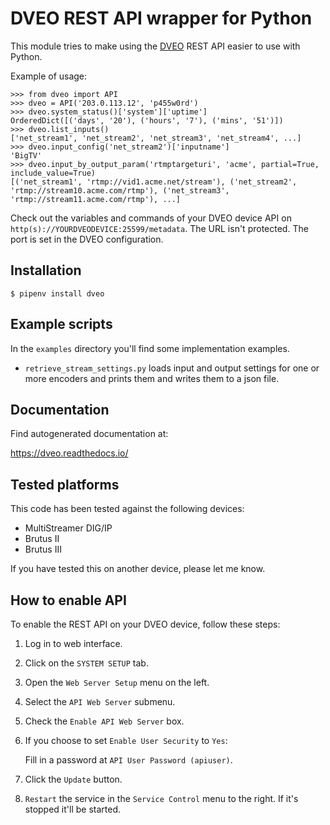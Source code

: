 DVEO REST API wrapper for Python
================================

This module tries to make using the [DVEO][dveo] REST API easier to use with Python.

Example of usage:

```{.sourceCode .python}
>>> from dveo import API
>>> dveo = API('203.0.113.12', 'p455w0rd')
>>> dveo.system_status()['system']['uptime']
OrderedDict([('days', '20'), ('hours', '7'), ('mins', '51')])
>>> dveo.list_inputs()
['net_stream1', 'net_stream2', 'net_stream3', 'net_stream4', ...]
>>> dveo.input_config('net_stream2')['inputname']
'BigTV'
>>> dveo.input_by_output_param('rtmptargeturi', 'acme', partial=True, include_value=True)
[('net_stream1', 'rtmp://vid1.acme.net/stream'), ('net_stream2', 'rtmp://stream10.acme.com/rtmp'), ('net_stream3', 'rtmp://stream11.acme.com/rtmp'), ...]
```

Check out the variables and commands of your DVEO device API on `http(s)://YOURDVEODEVICE:25599/metadata`. The URL isn't protected. The port is set in the DVEO configuration.

Installation
------------

``` {.sourceCode .bash}
$ pipenv install dveo
```

Example scripts
---------------

In the `examples` directory you'll find some implementation examples.

- `retrieve_stream_settings.py` loads input and output settings for one or more encoders and prints them and writes them to a json file.

Documentation
-------------

Find autogenerated documentation at:

https://dveo.readthedocs.io/

Tested platforms
----------------

This code has been tested against the following devices:

- MultiStreamer DIG/IP
- Brutus II
- Brutus III

If you have tested this on another device, please let me know.

How to enable API
-----------------

To enable the REST API on your DVEO device, follow these steps:

1. Log in to web interface.
2. Click on the `SYSTEM SETUP` tab.
3. Open the `Web Server Setup` menu on the left.
4. Select the `API Web Server` submenu.
5. Check the `Enable API Web Server` box.
6. If you choose to set `Enable User Security` to `Yes`:

    Fill in a password at `API User Password (apiuser)`.
7. Click the `Update` button.
8. `Restart` the service in the `Service Control` menu to the right. If it's stopped it'll be started.

[dveo]: https://dveo.com/
